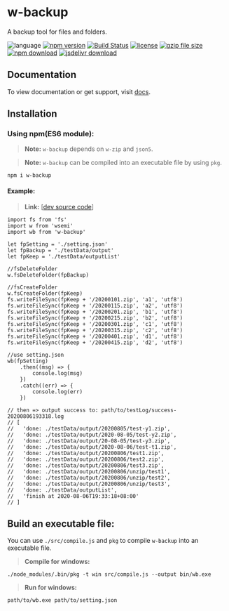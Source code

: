 # w-backup
A backup tool for files and folders.

![language](https://img.shields.io/badge/language-JavaScript-orange.svg) 
[![npm version](http://img.shields.io/npm/v/w-backup.svg?style=flat)](https://npmjs.org/package/w-backup) 
[![Build Status](https://travis-ci.org/yuda-lyu/w-backup.svg?branch=master)](https://travis-ci.org/yuda-lyu/w-backup) 
[![license](https://img.shields.io/npm/l/w-backup.svg?style=flat)](https://npmjs.org/package/w-backup) 
[![gzip file size](http://img.badgesize.io/yuda-lyu/w-backup/master/dist/w-backup.umd.js.svg?compression=gzip)](https://github.com/yuda-lyu/w-backup)
[![npm download](https://img.shields.io/npm/dt/w-backup.svg)](https://npmjs.org/package/w-backup) 
[![jsdelivr download](https://img.shields.io/jsdelivr/npm/hm/w-backup.svg)](https://www.jsdelivr.com/package/npm/w-backup)

## Documentation
To view documentation or get support, visit [docs](https://yuda-lyu.github.io/w-backup/WBackup.html).

## Installation
### Using npm(ES6 module):
> **Note:** `w-backup` depends on `w-zip` and `json5`.

> **Note:** `w-backup` can be compiled into an executable file by using `pkg`. 

```alias
npm i w-backup
```

#### Example:
> **Link:** [[dev source code](https://github.com/yuda-lyu/w-backup/blob/master/scla.mjs)]
```alias
import fs from 'fs'
import w from 'wsemi'
import wb from 'w-backup'

let fpSetting = './setting.json'
let fpBackup = './testData/output'
let fpKeep = './testData/outputList'

//fsDeleteFolder
w.fsDeleteFolder(fpBackup)

//fsCreateFolder
w.fsCreateFolder(fpKeep)
fs.writeFileSync(fpKeep + '/20200101.zip', 'a1', 'utf8')
fs.writeFileSync(fpKeep + '/20200115.zip', 'a2', 'utf8')
fs.writeFileSync(fpKeep + '/20200201.zip', 'b1', 'utf8')
fs.writeFileSync(fpKeep + '/20200215.zip', 'b2', 'utf8')
fs.writeFileSync(fpKeep + '/20200301.zip', 'c1', 'utf8')
fs.writeFileSync(fpKeep + '/20200315.zip', 'c2', 'utf8')
fs.writeFileSync(fpKeep + '/20200401.zip', 'd1', 'utf8')
fs.writeFileSync(fpKeep + '/20200415.zip', 'd2', 'utf8')

//use setting.json
wb(fpSetting)
    .then((msg) => {
        console.log(msg)
    })
    .catch((err) => {
        console.log(err)
    })

// then => output success to: path/to/testLog/success-20200806193318.log
// [
//   'done: ./testData/output/20200805/test-y1.zip',
//   'done: ./testData/output/2020-08-05/test-y2.zip',
//   'done: ./testData/output/20-08-05/test-y3.zip',
//   'done: ./testData/output/2020-08-06/test-t1.zip',
//   'done: ./testData/output/20200806/test1.zip',
//   'done: ./testData/output/20200806/test2.zip',
//   'done: ./testData/output/20200806/test3.zip',
//   'done: ./testData/output/20200806/unzip/test1',
//   'done: ./testData/output/20200806/unzip/test2',
//   'done: ./testData/output/20200806/unzip/test3',
//   'done: ./testData/outputList',
//   'finish at 2020-08-06T19:33:18+08:00'
// ]
```

## Build an executable file:
You can use `./src/compile.js` and `pkg` to compile `w-backup` into an executable file.

> **Compile for windows:**
```
./node_modules/.bin/pkg -t win src/compile.js --output bin/wb.exe

```

> **Run for windows:**
```
path/to/wb.exe path/to/setting.json
```
